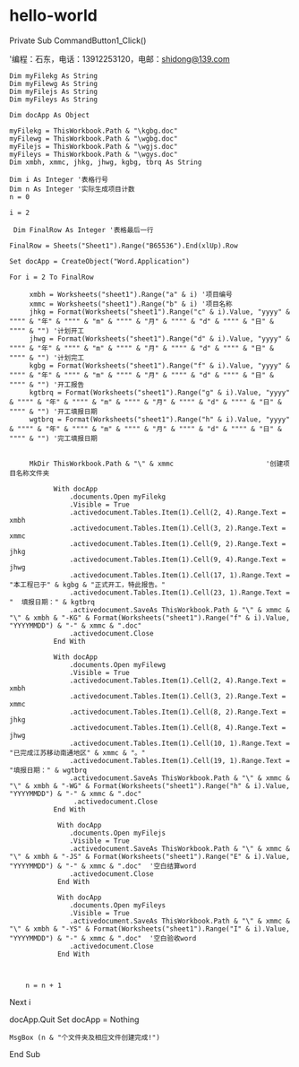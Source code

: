 # hello-world
Private Sub CommandButton1_Click()

'编程：石东，电话：13912253120，电邮：shidong@139.com

    Dim myFilekg As String
    Dim myFilewg As String
    Dim myFilejs As String
    Dim myFileys As String
    
    Dim docApp As Object
    
    myFilekg = ThisWorkbook.Path & "\kgbg.doc"
    myFilewg = ThisWorkbook.Path & "\wgbg.doc"
    myFilejs = ThisWorkbook.Path & "\wgjs.doc"
    myFileys = ThisWorkbook.Path & "\wgys.doc"
    Dim xmbh, xmmc, jhkg, jhwg, kgbg, tbrq As String
    
    Dim i As Integer '表格行号
    Dim n As Integer '实际生成项目计数
    n = 0
    
    i = 2
    
     Dim FinalRow As Integer '表格最后一行
    
    FinalRow = Sheets("Sheet1").Range("B65536").End(xlUp).Row
    
    Set docApp = CreateObject("Word.Application")
    
    For i = 2 To FinalRow
    
         xmbh = Worksheets("sheet1").Range("a" & i) '项目编号
         xmmc = Worksheets("sheet1").Range("b" & i) '项目名称
         jhkg = Format(Worksheets("sheet1").Range("c" & i).Value, "yyyy" & """" & "年" & """" & "m" & """" & "月" & """" & "d" & """" & "日" & """" & "") '计划开工
         jhwg = Format(Worksheets("sheet1").Range("d" & i).Value, "yyyy" & """" & "年" & """" & "m" & """" & "月" & """" & "d" & """" & "日" & """" & "") '计划完工
         kgbg = Format(Worksheets("sheet1").Range("f" & i).Value, "yyyy" & """" & "年" & """" & "m" & """" & "月" & """" & "d" & """" & "日" & """" & "") '开工报告
         kgtbrq = Format(Worksheets("sheet1").Range("g" & i).Value, "yyyy" & """" & "年" & """" & "m" & """" & "月" & """" & "d" & """" & "日" & """" & "") '开工填报日期
         wgtbrq = Format(Worksheets("sheet1").Range("h" & i).Value, "yyyy" & """" & "年" & """" & "m" & """" & "月" & """" & "d" & """" & "日" & """" & "") '完工填报日期
        
       
         MkDir ThisWorkbook.Path & "\" & xmmc                       '创建项目名称文件夹
            
               With docApp
                   .documents.Open myFilekg
                   .Visible = True
                   .activedocument.Tables.Item(1).Cell(2, 4).Range.Text = xmbh
                   .activedocument.Tables.Item(1).Cell(3, 2).Range.Text = xmmc
                   .activedocument.Tables.Item(1).Cell(9, 2).Range.Text = jhkg
                   .activedocument.Tables.Item(1).Cell(9, 4).Range.Text = jhwg
                   .activedocument.Tables.Item(1).Cell(17, 1).Range.Text = "本工程已于" & kgbg & "正式开工，特此报告。"
                   .activedocument.Tables.Item(1).Cell(23, 1).Range.Text = "  填报日期：" & kgtbrq
                   .activedocument.SaveAs ThisWorkbook.Path & "\" & xmmc & "\" & xmbh & "-KG" & Format(Worksheets("sheet1").Range("f" & i).Value, "YYYYMMDD") & "-" & xmmc & ".doc"
                   .activedocument.Close
               End With
               
               With docApp
                   .documents.Open myFilewg
                   .Visible = True
                   .activedocument.Tables.Item(1).Cell(2, 4).Range.Text = xmbh
                   .activedocument.Tables.Item(1).Cell(3, 2).Range.Text = xmmc
                   .activedocument.Tables.Item(1).Cell(8, 2).Range.Text = jhkg
                   .activedocument.Tables.Item(1).Cell(8, 4).Range.Text = jhwg
                   .activedocument.Tables.Item(1).Cell(10, 1).Range.Text = "已完成江苏移动南通地区" & xmmc & "。"
                   .activedocument.Tables.Item(1).Cell(19, 1).Range.Text = "填报日期：" & wgtbrq
                   .activedocument.SaveAs ThisWorkbook.Path & "\" & xmmc & "\" & xmbh & "-WG" & Format(Worksheets("sheet1").Range("h" & i).Value, "YYYYMMDD") & "-" & xmmc & ".doc"
                    .activedocument.Close
               End With
               
                With docApp
                   .documents.Open myFilejs
                   .Visible = True
                   .activedocument.SaveAs ThisWorkbook.Path & "\" & xmmc & "\" & xmbh & "-JS" & Format(Worksheets("sheet1").Range("E" & i).Value, "YYYYMMDD") & "-" & xmmc & ".doc"  '空白结算word
                   .activedocument.Close
                End With
    
                With docApp
                   .documents.Open myFileys
                   .Visible = True
                   .activedocument.SaveAs ThisWorkbook.Path & "\" & xmmc & "\" & xmbh & "-YS" & Format(Worksheets("sheet1").Range("I" & i).Value, "YYYYMMDD") & "-" & xmmc & ".doc"  '空白验收word
                   .activedocument.Close
                End With
    
    
    
        n = n + 1
        
    
   Next i
   
   docApp.Quit
    Set docApp = Nothing


    MsgBox (n & "个文件夹及相应文件创建完成!")

End Sub

